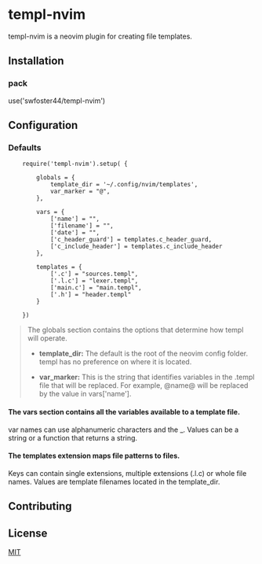 # templ-nvim

templ-nvim is a neovim plugin for creating file templates.

## Installation

### pack
use('swfoster44/templ-nvim')


## Configuration

### Defaults
```
    require('templ-nvim').setup( {

        globals = {
            template_dir = '~/.config/nvim/templates',
            var_marker = "@",
        },

        vars = {
            ['name'] = "",
            ['filename'] = "",
            ['date'] = "",
            ['c_header_guard'] = templates.c_header_guard,
            ['c_include_header'] = templates.c_include_header
        },

        templates = {
            ['.c'] = "sources.templ",
            ['.l.c'] = "lexer.templ",
            ['main.c'] = "main.templ",
            ['.h'] = "header.templ"
        }

    })
```

>The  globals section contains the options that determine how templ will operate.
>
>* **template_dir:** The default is the root of the neovim config folder. templ
>has no preference on where it is located.
>
>* **var_marker:** This is the string that identifies variables in the .templ 
>file that will be replaced. For example, @name@ will be replaced by the value
>in vars['name'].


#### The vars section contains all the variables available to a template file. 

var names can use alphanumeric characters and the _. Values can be a string or a 
function that returns a string.


#### The templates extension maps file patterns to files.

Keys can contain single extensions, multiple extensions (.l.c) or whole file 
names. Values are template filenames located in the template_dir.


## Contributing


## License

[MIT](https://choosealicense.com/licenses/mit/)

